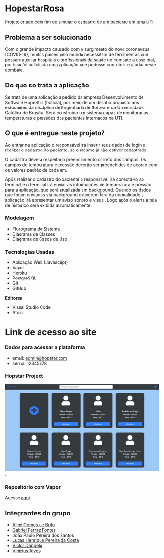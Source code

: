 # HopestarRosa
Projeto criado com fim de simular o cadastro de um paciente em uma UTI

## Problema a ser solucionado

Com o grande impacto causado com o surgimento do novo coronavírus (COVID-19), muitos países pelo mundo necessitam de ferramentas que possam auxiliar hospitais e profissionais da saúde no combate a esse mal, por isso foi solicitada uma aplicação que pudesse contribuir e ajudar neste combate.

## Do que se trata a aplicação

Se trata de uma aplicação a pedido da empresa Desenvolvimento de Software HopeStar (fictícia), por meio de um desafio proposto aos estudantes da disciplina de Engenharia de Software da Universidade Católica de Brasília. Será construido um sistema capaz de monitorar as temperaturas e pressões dos pacientes internados na UTI. 

## O que é entregue neste projeto?

Ao entrar na aplicação o responsável irá inserir seus dados de login e realizar o cadastro do paciente, se o mesmo já não estiver cadastrado. 

O cadastro deverá respeitar o preenchimento correto dos campos. Os campos de temperatura e pressão deverão ser preenchidos de acordo com os valores padrão de cada um.

Após realizar o cadastro do paciente o responsável irá conectá-lo ao terminal e o terminal irá enviar as informações de temperatura e pressão para a aplicação, que será atualizada em background. 
Quando os dados que foram enviados via background estiverem fora da normalidade a aplicação irá apresentar um aviso sonoro e visual.
Logo após o alerta a tela de histórico será exibida automaticamente.

### Modelagem
- Fluxograma do Sistema
- Diagrama de Classes
- Diagrama de Casos de Uso

### Tecnologias Usadas
- Aplicação Web (Javascript)
- Vapor
- Heroku
- PostgreSQL
- Git
- GitHub

**Editores**
- Visual Studio Code
- Atom

# Link de acesso ao site
### Dados para acessar a plataforma
- email: admin@hopstar.com
- senha: 12345678

### Hopstar Project 

 [![homeScreen](docsAuxiliares/home.png)](https://jppsantos.github.io/HopestarRosa/html/).

### Repositório com Vapor
Acesse [aqui](https://github.com/lhcosta/Vapor-ProjetoHopStar).

## Integrantes do grupo
- [Aline Gomes de Brito](https://github.com/gomesalineagb)
- [Gabriel Ferraz Fontes](https://github.com/FerrazFerrara)
- [João Paulo Pereira dos Santos](https://github.com/jppsantos)
- [Lucas Henrique Pereira da Costa](https://github.com/lhcosta)
- [Victor Dângelo](https://github.com/TerrasterD)
- [Vinícius Alves](https://github.com/vinancius)

